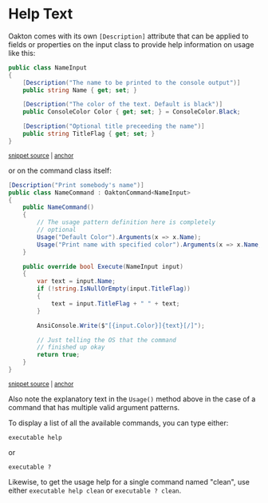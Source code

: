 # Help Text

Oakton comes with its own `[Description]` attribute that can be applied to fields or properties on
the input class to provide help information on usage like this:

<!-- snippet: sample_NameInput -->
<a id='snippet-sample_nameinput'></a>
```cs
public class NameInput
{
    [Description("The name to be printed to the console output")]
    public string Name { get; set; }

    [Description("The color of the text. Default is black")]
    public ConsoleColor Color { get; set; } = ConsoleColor.Black;

    [Description("Optional title preceeding the name")]
    public string TitleFlag { get; set; }
}
```
<sup><a href='https://github.com/JasperFx/oakton/blob/master/src/quickstart/Program.cs#L19-L31' title='Snippet source file'>snippet source</a> | <a href='#snippet-sample_nameinput' title='Start of snippet'>anchor</a></sup>
<!-- endSnippet -->

or on the command class itself:

<!-- snippet: sample_NameCommand -->
<a id='snippet-sample_namecommand'></a>
```cs
[Description("Print somebody's name")]
public class NameCommand : OaktonCommand<NameInput>
{
    public NameCommand()
    {
        // The usage pattern definition here is completely
        // optional
        Usage("Default Color").Arguments(x => x.Name);
        Usage("Print name with specified color").Arguments(x => x.Name, x => x.Color);
    }

    public override bool Execute(NameInput input)
    {
        var text = input.Name;
        if (!string.IsNullOrEmpty(input.TitleFlag))
        {
            text = input.TitleFlag + " " + text;
        }

        AnsiConsole.Write($"[{input.Color}]{text}[/]");

        // Just telling the OS that the command
        // finished up okay
        return true;
    }
}
```
<sup><a href='https://github.com/JasperFx/oakton/blob/master/src/quickstart/Program.cs#L33-L60' title='Snippet source file'>snippet source</a> | <a href='#snippet-sample_namecommand' title='Start of snippet'>anchor</a></sup>
<!-- endSnippet -->

Also note the explanatory text in the `Usage()` method above in the case of a command that has multiple valid
argument patterns.

To display a list of all the available commands, you can type either:

```
executable help
```

or 

```
executable ?
```

Likewise, to get the usage help for a single command named "clean", use either `executable help clean` or `executable ? clean`.
